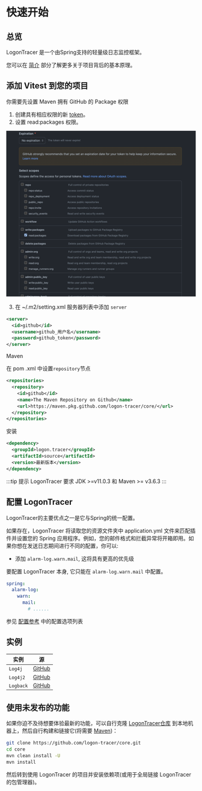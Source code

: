 # 快速开始

## 总览

LogonTracer 是一个由Spring支持的轻量级日志监控框架。

您可以在 [简介](./why) 部分了解更多关于项目背后的基本原理。

## 添加 Vitest 到您的项目

你需要先设置 Maven 拥有 GitHub 的 Package 权限

1. 创建具有相应权限的新 [token](https://github.com/settings/tokens)。
2. 设置 read:packages 权限。

![GitHub Token](/github_token_read_packages.png)

3. 在 ~/.m2/setting.xml 服务器列表中添加 `server`

```xml
<server>
  <id>github</id>
  <username>github_用户名</username>
  <password>github_token</password>
</server>
```

Maven

在 pom .xml 中设置`repository`节点

```xml
<repositories>
  <repository>
    <id>github</id>
    <name>The Maven Repository on Github</name>
    <url>https://maven.pkg.github.com/logon-tracer/core/</url>
  </repository>
</repositories>
```

安装

```xml
<dependency>
  <groupId>logon.tracer</groupId>
  <artifactId>source</artifactId>
  <version>最新版本</version>
</dependency>
```

:::tip 提示
LogonTracer 要求 JDK >=v11.0.3 和 Maven >= v3.6.3
:::

## 配置 LogonTracer

LogonTracer的主要优点之一是它与Spring的统一配置。

如果存在，LogonTracer 将读取您的资源文件夹中 application.yml 文件来匹配插件并设置您的 Spring 应用程序。例如，您的邮件格式和拦截异常将开箱即用。如果你想在发送日志期间进行不同的配置，你可以:

- 添加 `alarm-log.warn.mail`, 这将具有更高的优先级

要配置 LogonTracer 本身, 它只能在 `alarm-log.warn.mail` 中配置。

```yaml
spring:
  alarm-log:
    warn:
      mail:
        # ......
```

参见 [配置参考](/config/settings) 中的配置选项列表

## 实例

| 实例 | 源 |
|---|---|
| `Log4j` | [GitHub](https://github.com/logon-tracer/core/tree/main/example/spring-boot-log4j) |
| `Log4j2` | [GitHub](https://github.com/logon-tracer/core/tree/main/example/spring-boot-log4j2) |
| `Logback` | [GitHub](https://github.com/logon-tracer/core/tree/main/example/spring-boot-logback) |

## 使用未发布的功能

如果你迫不及待想要体验最新的功能，可以自行克隆 [LogonTracer仓库](https://github.com/logon-tracer/core) 到本地机器上，然后自行构建和链接它(将需要 [Maven](https://maven.apache.org/index.html))：

```sh
git clone https://github.com/logon-tracer/core.git
cd core
mvn clean install -U
mvn install
```

然后转到使用 LogonTracer 的项目并安装依赖项(或用于全局链接 LogonTracer 的包管理器)。
